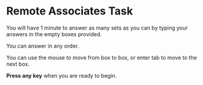 Remote Associates Task
======================

You will have 1 minute to answer as many sets as you can by typing your answers in the empty boxes provided. 

You can answer in any order. 

You can use the mouse to move from box to box, or enter tab to move to the next box.
 
**Press any key** when you are ready to begin.
